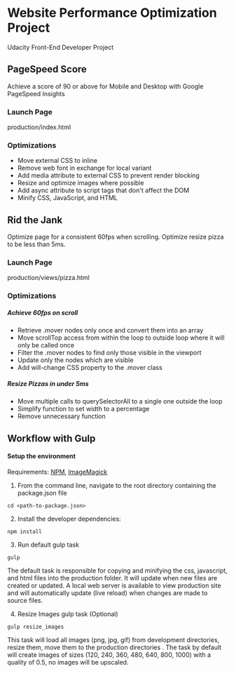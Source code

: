 # Website Performance Optimization Project

Udacity Front-End Developer Project

## PageSpeed Score

Achieve a score of 90 or above for Mobile and Desktop with Google PageSpeed Insights

### Launch Page

production/index.html

### Optimizations

* Move external CSS to inline
* Remove web font in exchange for local variant
* Add media attribute to external CSS to prevent render blocking
* Resize and optimize images where possible
* Add async attribute to script tags that don't affect the DOM
* Minify CSS, JavaScript, and HTML

## Rid the Jank

Optimize page for a consistent 60fps when scrolling. Optimize resize pizza to be less than 5ms.

### Launch Page

production/views/pizza.html

### Optimizations

##### Achieve 60fps on scroll

* Retrieve .mover nodes only once and convert them into an array
* Move scrollTop access from within the loop to outside loop where it will only be called once
* Filter the .mover nodes to find only those visible in the viewport
* Update only the nodes which are visible
* Add will-change CSS property to the .mover class

##### Resize Pizzas in under 5ms

* Move multiple calls to querySelectorAll to a single one outside the loop
* Simplify function to set width to a percentage
* Remove unnecessary function

## Workflow with Gulp

#### Setup the environment

Requirements: [NPM](https://nodejs.org), [ImageMagick](https://www.imagemagick.org/script/download.php)

1. From the command line, navigate to the root directory containing the package.json file
```shell
cd <path-to-package.json>
```
2. Install the developer dependencies:
```shell
npm install
```
3. Run default gulp task
```shell
gulp
```
The default task is responsible for copying and minifying the css, javascript, and html files into the production folder. It will update when new files are created or updated. A local web server is available to view production site and will automatically update (live reload) when changes are made to source files.

4. Resize Images gulp task (Optional)
```shell
gulp resize_images
```
This task will load all images (png, jpg, gif) from development directories, resize them, move them to the production directories . The task by default will create images of sizes (120, 240, 360, 480, 640, 800, 1000) with a quality of 0.5, no images will be upscaled.
